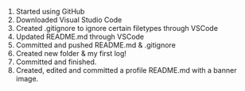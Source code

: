 1. Started using GitHub
2. Downloaded Visual Studio Code
3. Created .gitignore to ignore certain filetypes through VSCode
4. Updated README.md through VSCode
5. Committed and pushed README.md & .gitignore
6. Created new folder & my first log!
7. Committed and finished.
8. Created, edited and committed a profile README.md with a banner image.
